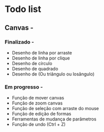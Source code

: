 # Todo list

## Canvas -

### Finalizado -
- Desenho de linha por arraste
- Desenho de linha por clique
- Desenho de círculo
- Desenho de quadrado
- Desenho de (Ou triângulo ou losângulo)
### Em progresso -
- Função de mover canvas
- Função de zoom canvas
- Função de seleção com arraste do mouse
- Função de edição de formas
- Ferramentas de mudança de parâmetros
- Função de undo (Ctrl + Z)
